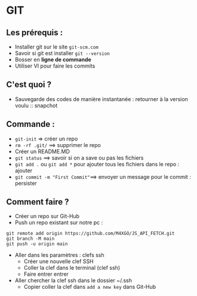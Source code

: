 # GIT 

## Les prérequis : 
- Installer git sur le site `git-scm.com`
- Savoir si git est installer `git --version`
- Bosser en <strong>ligne de commande</strong >
- Utiliser VI pour faire les commits 

## C'est quoi ? 
- Sauvegarde des codes de manière instantanée : retourner à la version voulu :: snapchot

## Commande : 
- `git-init` => créer un repo 
- `rm -rf .git/` ==> supprimer le repo 
- Créer un README.MD
- `git status` ==> savoir si on a save ou pas les fichiers 
- `git add .` ou `git add *` pour ajouter tous les fichiers dans le repo  : ajouter 
- `git commit -m "First Commit"`==> envoyer un message pour le commit : persister


## Comment faire ? 
- Créer un repo sur Git-Hub 
- Push un repo existant sur notre pc : 
``` 
git remote add origin https://github.com/M4XGO/JS_API_FETCH.git
git branch -M main
git push -u origin main
```
- Aller dans les paramètres : clefs ssh 
    - Créer une nouvelle clef SSH 
    - Coller la clef dans le terminal (clef ssh)
    - Faire entrer entrer
- Aller chercher la clef ssh dans le dossier ~/.ssh 
    - Copier coller la clef dans `add a new key` dans Git-Hub